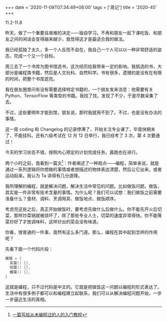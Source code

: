 +++
date = '2020-11-08T07:34:49+08:00'
tags = ['周记']
title = '2020-45'
+++

11.2-11.8

昨天，做了一个重要且艰难的决定——独自学习。不再和朋友一起下课吃饭、和朋友之间的闲话会变得越来越少，我觉得这才是最适合我的做法。

我已经孤独了太久，多一个人反而不自在，我自己一个人可以以一种非常舒适的姿态，完成一个又一个目标。

周三去了一个书库为图书馆选书，这次经历给我带来一定的影响。我挑选的书，大部分是编程类书籍，然后是人文社科、自然科学。书有很多，遗憾的是没有在有限的时间，把整个书库逛完。

我在朋友圈里问有没有需要选择特定书籍的，一个朋友发来消息：他需要有关 Python、TensorFlow 等类型的书籍。我找了找，发现了不少，于是尽数采集了去。

不过，这些要明年才能到馆，朋友说，那时我就用不到了。不过，也是没有办法的事情。

这一周 coding 和 Changelog 的记录停滞了，开始关注专业课了，毕竟快期末了，不能挂科。还有六级考试在 12 月 12 日举行，我已经考了 3 次，第 4 次要通过！

今天的学习状态不错，按照内心预定的计划完成任务。晨跑也在进行。

两个小时之前，我看到一篇文[^1]：作者阐述了一种观点——编程，简单来说，就是通过一系列逻辑将你想做的事情或者想描述的物体表达清楚，然后让它出来，或者运动起来。我认为 Ta 讲得有几分道理。

我所理解的编程，就是解决问题，解决生活中常见的问题。比如做饭问题。做饭，其实是一件非常有技术含量的事情。为什么呢？我们可以试想：我们做饭之前需要准备什么？食材、调料、烹调用具、做饭地点、做饭顺序。

考虑完这些之后，真正开始做饭时，要考虑先做什么后做什么。你不能先开火后切菜，那样炒菜锅就被烧坏了，除了那些专业人士，切菜的速度异常得快。你不能等菜炒好了才放调味料，这样炒出的菜会没有味道。

你看，很普通的一件事，竟然有这么多门道。那么，编程在其中起到怎样的作用呢？

先看下面一个代码片段：

```c
做饭 = {
  买菜() {},
  切菜() {},
  做菜() {},
}
```

这就是编程，只不过代码是中文的。它就是把做饭这一问题以编程的形式表达了。生活中有很多例子都可以和编程建立起联系，我们可以从解决编程问题开始，一步一步逼近生活的真相。

[^1]: [一篇写给从未编程过的人的入门教程](https://www.yuque.com/barretlee/thinking/zcs3c9)
